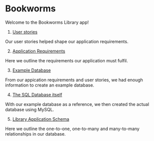 # Bookworms

Welcome to the Bookworms Library app!


1. [User stories](/Docs/2-UserStories.md)

Our user stories helped shape our application requirements.

2. [Application Requirements](/Docs/1-ApplicationRequirements.md)

Here we outline the requirements our application must fulfil. 

3. [Example Database](/Docs/4-ExampleTables.xlsx)

From our appication requirements and user stories, we had enough information to create an example database.

4. [The SQL Database itself](bookwormsLibrary.sql)

With our example database as a reference, we then created the actual database using MySQL.

5. [Library Application Schema](/Docs/5-LibraryApplicationSchema.md)

Here we outline the one-to-one, one-to-many and many-to-many relationships in our database.
